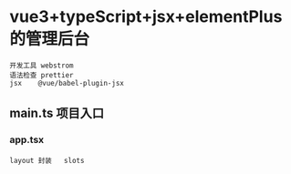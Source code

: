 # vue3+typeScript+jsx+elementPlus 的管理后台
```
开发工具 webstrom
语法检查 prettier
jsx    @vue/babel-plugin-jsx
```
## main.ts 项目入口
###  app.tsx 
```
layout 封装   slots
```
